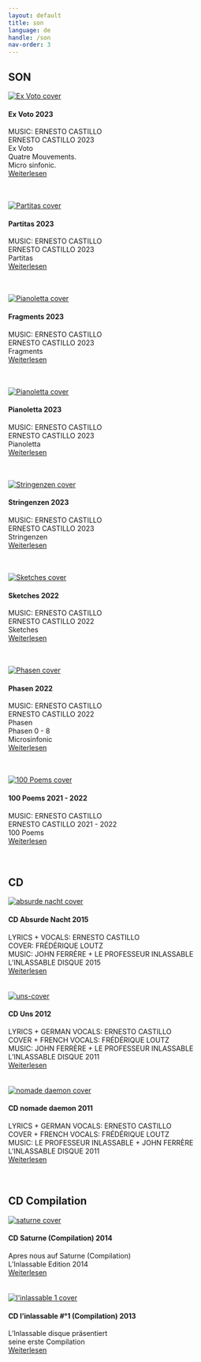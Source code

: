 ```yaml
---
layout: default
title: son
language: de
handle: /son
nav-order: 3
---
```

## SON  
  
<a href="/ex-voto" title="Ex Voto"><img src="/images/Ex-Voto.jpg" alt="Ex Voto cover" class="img-left"></a>
<br />    
#### Ex Voto 2023  
  
MUSIC: ERNESTO CASTILLO  
ERNESTO CASTILLO 2023  
Ex Voto  
Quatre Mouvements.  
Micro sinfonic.  
[Weiterlesen](/ex-voto)  
<br style="clear:both" />
<br style="clear:both" />
  
  
<a href="/partitas" title="Partitas"><img src="/images/Partitas.jpg" alt="Partitas cover" class="img-left"></a>
<br />    
#### Partitas 2023  
  
MUSIC: ERNESTO CASTILLO  
ERNESTO CASTILLO 2023  
Partitas  
[Weiterlesen](/partitas)  
<br style="clear:both" />
<br style="clear:both" />
  
<a href="/fragments" title="Fragments"><img src="/images/Fragments.jpg" alt="Pianoletta cover" class="img-left"></a>
<br />    
#### Fragments 2023  
  
MUSIC: ERNESTO CASTILLO  
ERNESTO CASTILLO 2023  
Fragments  
[Weiterlesen](/fragments)  
<br style="clear:both" />
<br style="clear:both" />
  
<a href="/pianoletta" title="Pianoletta"><img src="/images/Pianoletta.jpg" alt="Pianoletta cover" class="img-left"></a>
<br />    
#### Pianoletta 2023  
  
MUSIC: ERNESTO CASTILLO  
ERNESTO CASTILLO 2023  
Pianoletta  
[Weiterlesen](/pianoletta)  
<br style="clear:both" />
<br style="clear:both" />
   
<a href="/stringenzen" title="Stringenzen"><img src="/images/Stringenzen.jpg" alt="Stringenzen cover" class="img-left"></a>
<br />    
#### Stringenzen 2023  
  
MUSIC: ERNESTO CASTILLO  
ERNESTO CASTILLO 2023  
Stringenzen  
[Weiterlesen](/stringenzen)  
<br style="clear:both" />
<br style="clear:both" />
   
<a href="/sketches" title="Sketches"><img src="/images/Sketches.jpg" alt="Sketches cover" class="img-left"></a>
<br />    
#### Sketches 2022  
  
MUSIC: ERNESTO CASTILLO  
ERNESTO CASTILLO 2022  
Sketches   
[Weiterlesen](/sketches)  
<br style="clear:both" />
<br style="clear:both" />
  
<a href="/phasen" title="Phasen"><img src="/images/Phasen.jpg" alt="Phasen cover" class="img-left"></a>
<br />    
#### Phasen 2022  
  
MUSIC: ERNESTO CASTILLO  
ERNESTO CASTILLO 2022  
Phasen  
Phasen 0 - 8  
Microsinfonic   
[Weiterlesen](/phasen)  
<br style="clear:both" />
<br style="clear:both" />
   
<a href="/100-poems" title="100 Poems"><img src="/images/100-poems.jpg" alt="100 Poems cover" class="img-left"></a>
<br />    
#### 100 Poems 2021 - 2022  
  
MUSIC: ERNESTO CASTILLO  
ERNESTO CASTILLO 2021 - 2022  
100 Poems  
[Weiterlesen](/100-poems)  
<br style="clear:both" />
<br style="clear:both" />

## CD  

<a href="/cd-absurde-nacht" title="CD Absurde Nacht"><img src="/images/absurde-nacht-cover-web.jpg" alt="absurde nacht cover" class="img-left"></a>
#### CD Absurde Nacht 2015  
  
LYRICS + VOCALS: ERNESTO CASTILLO  
COVER: FRÉDÉRIQUE LOUTZ  
MUSIC: JOHN FERRÈRE + LE PROFESSEUR INLASSABLE  
L’INLASSABLE DISQUE 2015  
[Weiterlesen](/cd-absurde-nacht)  
<br style="clear:both" />
<br style="clear:both" />
  <a href="/cd-uns" title="CD Uns"><img src="/images/uns-cover.jpg" alt="uns-cover" class="img-left"></a>
#### CD Uns 2012   
  
LYRICS + GERMAN VOCALS: ERNESTO CASTILLO  
COVER + FRENCH VOCALS: FRÉDÉRIQUE LOUTZ  
MUSIC: JOHN FERRÈRE + LE PROFESSEUR INLASSABLE  
L’INLASSABLE DISQUE 2011  
[Weiterlesen](/cd-uns)  
<br style="clear:both" />
<br style="clear:both" />
  <a href="/cd-nomade-daemon" title="CD nomade daemon"><img src="/images/nomade-daemon-cover.jpg" alt="nomade daemon cover" class="img-left"></a>
#### CD nomade daemon 2011     
  
LYRICS + GERMAN VOCALS: ERNESTO CASTILLO  
COVER + FRENCH VOCALS: FRÉDÉRIQUE LOUTZ  
MUSIC: LE PROFESSEUR INLASSABLE + JOHN FERRÈRE  
L’INLASSABLE DISQUE 2011  
[Weiterlesen](/cd-nomade-daemon)  
<br style="clear:both" />
<br style="clear:both" />
## CD Compilation   
  
<a href="/cd-saturne" title="CD Saturne"><img src="/images/saturne-cover.jpg" alt="saturne cover" class="img-left"></a>
#### CD Saturne (Compilation) 2014  
  
Apres nous auf Saturne (Compilation)  
L’Inlassable Edition 2014  
[Weiterlesen](/cd-saturne)  
<br style="clear:both" />
<br style="clear:both" />
<a href="/cd-inlassable" title="CD l'inlassablble 1"><img src="/images/linlassable-cover.jpg" alt="l'inlassable 1 cover" class="img-left"></a>
#### CD l’inlassable #°1 (Compilation) 2013  
  
L’Inlassable disque präsentiert  
seine erste Compilation  
[Weiterlesen](/cd-inlassable)  
<br style="clear:both" />
<br style="clear:both" />

